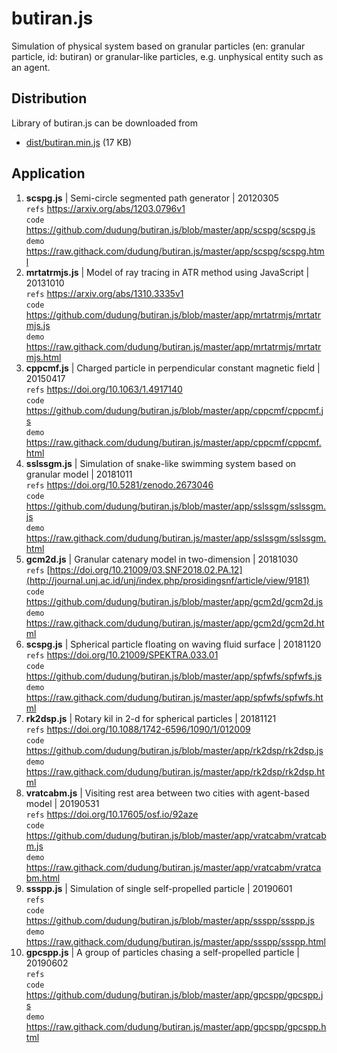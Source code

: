 # butiran.js
Simulation of physical system based on granular particles (en: granular particle, id: butiran) or granular-like particles, e.g. unphysical entity such as an agent.

## Distribution
Library of butiran.js can be downloaded from
* [dist/butiran.min.js](https://github.com/dudung/butiran.js/blob/master/dist/butiran.min.js) (17 KB)

## Application
01. **scspg.js** | Semi-circle segmented path generator | 20120305<br>
    `refs` https://arxiv.org/abs/1203.0796v1<br>
    `code` https://github.com/dudung/butiran.js/blob/master/app/scspg/scspg.js<br>
    `demo` https://raw.githack.com/dudung/butiran.js/master/app/scspg/scspg.html
02. **mrtatrmjs.js** | Model of ray tracing in ATR method using JavaScript | 20131010<br>
    `refs` https://arxiv.org/abs/1310.3335v1<br>
    `code` https://github.com/dudung/butiran.js/blob/master/app/mrtatrmjs/mrtatrmjs.js<br>
   `demo` https://raw.githack.com/dudung/butiran.js/master/app/mrtatrmjs/mrtatrmjs.html
03. **cppcmf.js** | Charged particle in perpendicular constant magnetic field | 20150417<br>
   `refs` https://doi.org/10.1063/1.4917140<br>
   `code` https://github.com/dudung/butiran.js/blob/master/app/cppcmf/cppcmf.js<br>
   `demo` https://raw.githack.com/dudung/butiran.js/master/app/cppcmf/cppcmf.html
04. **sslssgm.js** | Simulation of snake-like swimming system based on granular model | 20181011<br>
    `refs` https://doi.org/10.5281/zenodo.2673046<br>
    `code` https://github.com/dudung/butiran.js/blob/master/app/sslssgm/sslssgm.js<br>
    `demo` https://raw.githack.com/dudung/butiran.js/master/app/sslssgm/sslssgm.html
05. **gcm2d.js** | Granular catenary model in two-dimension | 20181030<br>
    `refs` [https://doi.org/10.21009/03.SNF2018.02.PA.12](http://journal.unj.ac.id/unj/index.php/prosidingsnf/article/view/9181)<br>
    `code` https://github.com/dudung/butiran.js/blob/master/app/gcm2d/gcm2d.js<br>
    `demo` https://raw.githack.com/dudung/butiran.js/master/app/gcm2d/gcm2d.html
06. **scspg.js** | Spherical particle floating on waving fluid surface | 20181120<br>
    `refs` https://doi.org/10.21009/SPEKTRA.033.01<br>
    `code` https://github.com/dudung/butiran.js/blob/master/app/spfwfs/spfwfs.js<br>
    `demo` https://raw.githack.com/dudung/butiran.js/master/app/spfwfs/spfwfs.html
07. **rk2dsp.js** | Rotary kil in 2-d for spherical particles | 20181121<br>
    `refs` https://doi.org/10.1088/1742-6596/1090/1/012009<br>
    `code` https://github.com/dudung/butiran.js/blob/master/app/rk2dsp/rk2dsp.js<br>
    `demo` https://raw.githack.com/dudung/butiran.js/master/app/rk2dsp/rk2dsp.html
08. **vratcabm.js** | Visiting rest area between two cities with agent-based model | 20190531<br>
    `refs` https://doi.org/10.17605/osf.io/92aze<br>
    `code` https://github.com/dudung/butiran.js/blob/master/app/vratcabm/vratcabm.js<br>
    `demo` https://raw.githack.com/dudung/butiran.js/master/app/vratcabm/vratcabm.html
09. **ssspp.js** | Simulation of single self-propelled particle | 20190601<br>
    `refs` <br>
    `code` https://github.com/dudung/butiran.js/blob/master/app/ssspp/ssspp.js<br>
    `demo` https://raw.githack.com/dudung/butiran.js/master/app/ssspp/ssspp.html
10. **gpcspp.js** | A group of particles chasing a self-propelled particle | 20190602<br>
    `refs` <br>
    `code` https://github.com/dudung/butiran.js/blob/master/app/gpcspp/gpcspp.js<br>
    `demo` https://raw.githack.com/dudung/butiran.js/master/app/gpcspp/gpcspp.html
